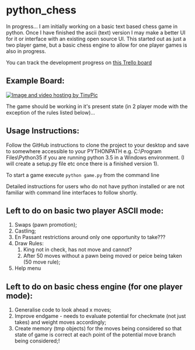 python_chess
============

In progress... 
I am initially working on a basic text based chess game in python. Once I have finished the ascii (text) version I may make a better UI for it or interface with an existing open source UI. This started out as just a two player game, but a basic chess engine to allow for one player games is also in progress.

You can track the development progress on [this Trello board](https://trello.com/b/noOlB5EE/python-chess-current)

Example Board:
-------------

<a href="http://tinypic.com?ref=behd8z" target="_blank"><img src="http://i67.tinypic.com/behd8z.jpg" border="0" alt="Image and video hosting by TinyPic"></a>

The game should be working in it's present state (in 2 player mode with the exception of the rules listed below)...

Usage Instructions:
------------------
Follow the GitHub instructions to clone the project to your desktop and save to somewhere accessible to your PYTHONPATH e.g. C:\Program Files\Python35 if you are running python 3.5 in a Windows environment.
(I will create a setup.py file etc once there is a finished version 1).

To start a game execute `python game.py` from the command line

Detailed instructions for users who do not have python installed or are not familiar with command line interfaces to follow shortly.

Left to do on basic two player ASCII mode:
-----------------------------------------

1. Swaps (pawn promotion);
2. Castling;
3. En Passant restrictions around only one opportunity to take???
4. Draw Rules:
   1. King not in check, has not move and cannot?
   2. After 50 moves without a pawn being moved or peice being taken (50 move rule);
5. Help menu

Left to do on basic chess engine (for one player mode):
------------------------------------------------------

1. Generalise code to look ahead x moves;
2. Improve endgame - needs to evaluate potential for checkmate (not just takes) and weight moves accordingly;
3. Create memory (tmp objects) for the moves being considered so that state of game is correct at each point of the potential move branch being considered;!


